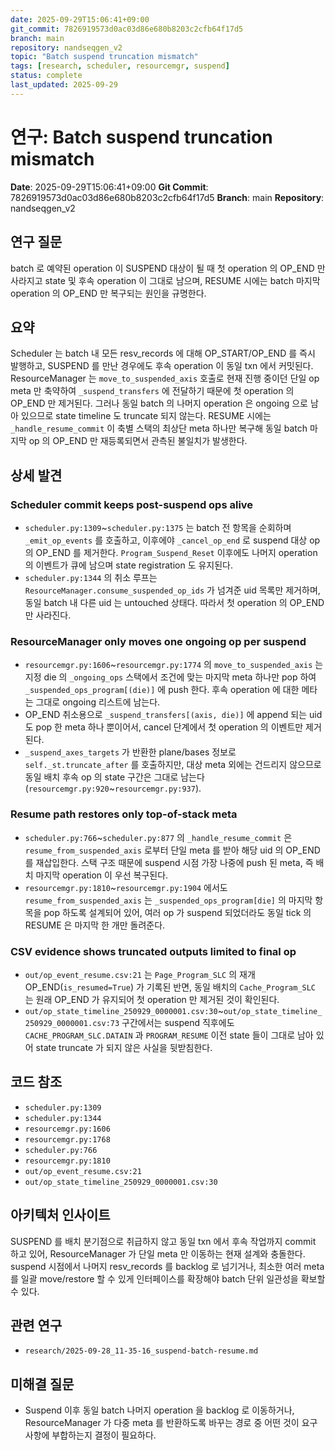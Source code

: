 ```yaml
---
date: 2025-09-29T15:06:41+09:00
git_commit: 7826919573d0ac03d86e680b8203c2cfb64f17d5
branch: main
repository: nandseqgen_v2
topic: "Batch suspend truncation mismatch"
tags: [research, scheduler, resourcemgr, suspend]
status: complete
last_updated: 2025-09-29
---
```


# 연구: Batch suspend truncation mismatch

**Date**: 2025-09-29T15:06:41+09:00
**Git Commit**: 7826919573d0ac03d86e680b8203c2cfb64f17d5
**Branch**: main
**Repository**: nandseqgen_v2

## 연구 질문
batch 로 예약된 operation 이 SUSPEND 대상이 될 때 첫 operation 의 OP_END 만 사라지고 state 및 후속 operation 이 그대로 남으며, RESUME 시에는 batch 마지막 operation 의 OP_END 만 복구되는 원인을 규명한다.

## 요약
Scheduler 는 batch 내 모든 resv_records 에 대해 OP_START/OP_END 를 즉시 발행하고, SUSPEND 를 만난 경우에도 후속 operation 이 동일 txn 에서 커밋된다. ResourceManager 는 `move_to_suspended_axis` 호출로 현재 진행 중이던 단일 op meta 만 축약하여 `_suspend_transfers` 에 전달하기 때문에 첫 operation 의 OP_END 만 제거된다. 그러나 동일 batch 의 나머지 operation 은 ongoing 으로 남아 있으므로 state timeline 도 truncate 되지 않는다. RESUME 시에는 `_handle_resume_commit` 이 축별 스택의 최상단 meta 하나만 복구해 동일 batch 마지막 op 의 OP_END 만 재등록되면서 관측된 불일치가 발생한다.

## 상세 발견

### Scheduler commit keeps post-suspend ops alive
- `scheduler.py:1309`~`scheduler.py:1375` 는 batch 전 항목을 순회하며 `_emit_op_events` 를 호출하고, 이후에야 `_cancel_op_end` 로 suspend 대상 op 의 OP_END 를 제거한다. `Program_Suspend_Reset` 이후에도 나머지 operation 의 이벤트가 큐에 남으며 state registration 도 유지된다.
- `scheduler.py:1344` 의 취소 루프는 `ResourceManager.consume_suspended_op_ids` 가 넘겨준 uid 목록만 제거하며, 동일 batch 내 다른 uid 는 untouched 상태다. 따라서 첫 operation 의 OP_END 만 사라진다.

### ResourceManager only moves one ongoing op per suspend
- `resourcemgr.py:1606`~`resourcemgr.py:1774` 의 `move_to_suspended_axis` 는 지정 die 의 `_ongoing_ops` 스택에서 조건에 맞는 마지막 meta 하나만 pop 하여 `_suspended_ops_program[(die)]` 에 push 한다. 후속 operation 에 대한 메타는 그대로 ongoing 리스트에 남는다.
- OP_END 취소용으로 `_suspend_transfers[(axis, die)]` 에 append 되는 uid 도 pop 한 meta 하나 뿐이어서, cancel 단계에서 첫 operation 의 이벤트만 제거된다.
- `_suspend_axes_targets` 가 반환한 plane/bases 정보로 `self._st.truncate_after` 를 호출하지만, 대상 meta 외에는 건드리지 않으므로 동일 배치 후속 op 의 state 구간은 그대로 남는다(`resourcemgr.py:920`~`resourcemgr.py:937`).

### Resume path restores only top-of-stack meta
- `scheduler.py:766`~`scheduler.py:877` 의 `_handle_resume_commit` 은 `resume_from_suspended_axis` 로부터 단일 meta 를 받아 해당 uid 의 OP_END 를 재삽입한다. 스택 구조 때문에 suspend 시점 가장 나중에 push 된 meta, 즉 배치 마지막 operation 이 우선 복구된다.
- `resourcemgr.py:1810`~`resourcemgr.py:1904` 에서도 `resume_from_suspended_axis` 는 `_suspended_ops_program[die]` 의 마지막 항목을 pop 하도록 설계되어 있어, 여러 op 가 suspend 되었더라도 동일 tick 의 RESUME 은 마지막 한 개만 돌려준다.

### CSV evidence shows truncated outputs limited to final op
- `out/op_event_resume.csv:21` 는 `Page_Program_SLC` 의 재개 OP_END(`is_resumed=True`) 가 기록된 반면, 동일 배치의 `Cache_Program_SLC` 는 원래 OP_END 가 유지되어 첫 operation 만 제거된 것이 확인된다.
- `out/op_state_timeline_250929_0000001.csv:30`~`out/op_state_timeline_250929_0000001.csv:73` 구간에서는 suspend 직후에도 `CACHE_PROGRAM_SLC.DATAIN` 과 `PROGRAM_RESUME` 이전 state 들이 그대로 남아 있어 state truncate 가 되지 않은 사실을 뒷받침한다.

## 코드 참조
- `scheduler.py:1309`
- `scheduler.py:1344`
- `resourcemgr.py:1606`
- `resourcemgr.py:1768`
- `scheduler.py:766`
- `resourcemgr.py:1810`
- `out/op_event_resume.csv:21`
- `out/op_state_timeline_250929_0000001.csv:30`

## 아키텍처 인사이트
SUSPEND 를 배치 분기점으로 취급하지 않고 동일 txn 에서 후속 작업까지 commit 하고 있어, ResourceManager 가 단일 meta 만 이동하는 현재 설계와 충돌한다. suspend 시점에서 나머지 resv_records 를 backlog 로 넘기거나, 최소한 여러 meta 를 일괄 move/restore 할 수 있게 인터페이스를 확장해야 batch 단위 일관성을 확보할 수 있다.

## 관련 연구
- `research/2025-09-28_11-35-16_suspend-batch-resume.md`

## 미해결 질문
- Suspend 이후 동일 batch 나머지 operation 을 backlog 로 이동하거나, ResourceManager 가 다중 meta 를 반환하도록 바꾸는 경로 중 어떤 것이 요구사항에 부합하는지 결정이 필요하다.
